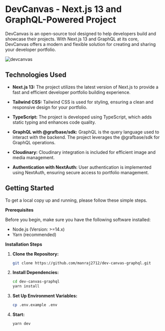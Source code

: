 # DevCanvas - Next.js 13 and GraphQL-Powered Project

DevCanvas is an open-source tool designed to help developers build and showcase their projects. With Next.js 13 and GraphQL at its core, DevCanvas offers a modern and flexible solution for creating and sharing your developer portfolio.

![devcanvas](https://github.com/manraj2712/dev-canvas-graphql/assets/65106261/af1974df-b57e-4785-a746-6d2afc26f953)


## Technologies Used

- **Next.js 13:** The project utilizes the latest version of Next.js to provide a fast and efficient developer portfolio building experience.

- **Tailwind CSS:** Tailwind CSS is used for styling, ensuring a clean and responsive design for your portfolio.

- **TypeScript:** The project is developed using TypeScript, which adds static typing and enhances code quality.

- **GraphQL with @grafbase/sdk:** GraphQL is the query language used to interact with the backend. The project leverages the @grafbase/sdk for GraphQL operations.

- **Cloudinary:** Cloudinary integration is included for efficient image and media management.

- **Authentication with NextAuth:** User authentication is implemented using NextAuth, ensuring secure access to portfolio management.
  

## Getting Started

To get a local copy up and running, please follow these simple steps.

**Prerequisites**

Before you begin, make sure you have the following software installed:

- Node.js (Version: >=14.x)
- Yarn (recommended)

**Installation Steps**

1. **Clone the Repository:**

   ```bash
   git clone https://github.com/manraj2712/dev-canvas-graphql.git
   ```

2. **Install Dependencies:**
   ```bash
   cd dev-canvas-graphql
   yarn install
    ```
3. **Set Up Environment Variables:**
   ```bash
   cp .env.example .env
    ```
4. **Start:**
    ```bash
   yarn dev
    ```

